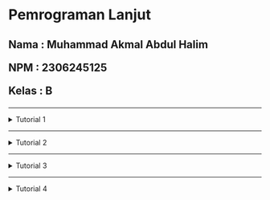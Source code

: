 <h1>Pemrograman Lanjut</h1>

<h2>
   
   Nama  : Muhammad Akmal Abdul Halim
   
   NPM   : 2306245125
  
   Kelas : B
  
</h2>

------------------------------------------------------------------------------------------------------------------------------------------------------------------------------------------

<details>
  <summary> Tutorial 1 </summary>

**Reflection 1**

- Dari tutorial yang sudah saya kerjakan, hal yang saya pelajari adalah nama variable harus memiliki arti yang sesuai. Ini berguna agar
kode kita dapat lebih mudah dibaca. Hal lain yang saya pelajari adalah kita harus selalu melakukan validasi input dari user. Ini berguna untuk
memperkuat dan mengamankan program yang kita buat. Setelah saya mengerjakan tutorial 1 ini, saya melakukan beberapa kesalahan. Kesalahan yang saya lakukan
adalah ketidaktelitian saya dalam melakukan routing antara front end dan back end sehingga terjadi error. Yang bisa diperbaiki dari ini adalah saya harus lebih teliti
lagi dalam melakukan routing baik di front end(Html) maupun back end(Java). Selanjutnya mungkin dalam kode saya masih belum cukup dalam memvalidasi
input user dan autentikasi. Ini akan berakibat kepada masalah keamanan. Hal yang bisa saya lakukan ialah menambahkan validasi dan autentikasi.

**Reflection 2**
1. Setelah saya melakukan unit test, saya merasa bahwa unit test merupakan hal yang penting dalam pengembangan sebuah program.
Unit test berguna untuk memastikan bahwa program berjalan lancar dan tidak ada bug. Menurut saya unit test harus dilakukan untuk setiap
method/fitur yang kita implementasi dalam program kita. Untuk memastikan apakah unit test kita cukup atau tidak adalah dengan memastikan tiap method
memiliki testnya sendiri. Menurut saya, jika kita memiliki 100% code coverage tidak berarti kode kita bebas dari error dan bug. Code coverage hanya mengukur sejauh mana kode dieksekusi, namun tidak menilai kualitas atau cakupan skenario pengujian.


2. Ketika membuat kelas fungsional baru yang memiliki prosedur setup dan variabel instan yang sama dengan kelas sebelumnya, ada potensi duplikasi kode. Meskipun secara fungsional test tersebut bisa berjalan dengan baik, dari sisi clean code terdapat beberapa masalah:

    - Duplikasi Kode (DRY Violation):
    
    Mengulang kode setup yang sama di beberapa kelas test melanggar prinsip Don't Repeat Yourself (DRY). Jika ada perubahan pada setup (misalnya format URL dasar atau konfigurasi driver), saya harus mengubahnya di setiap kelas, yang berpotensi menyebabkan inkonsistensi.
    
    - Pemeliharaan yang Sulit:
    
    Kode yang diduplikasi membuat pemeliharaan menjadi lebih sulit. Setiap kali ada update atau perbaikan pada logika setup, saya harus memastikan semua kelas test diperbarui secara serempak.
    
    - Reusabilitas yang Rendah:
    
    Duplikasi setup di berbagai kelas menunjukkan bahwa ada bagian kode yang bisa di-refactor menjadi komponen reusable, sehingga perubahan di masa depan dapat dilakukan di satu tempat saja.


</details>

------------------------------------------------------------------------------------------------------------------------------------------------------------------------------------------

<details>
   <summary> Tutorial 2 </summary>   

**Reflection**

1. List Code Quality Issue yang saya perbaiki :
   
   - Pinned-Dependencies
   - Unnecessary modifier 'public'

   Strategi saya dalam memperbaiki code quality issue ini adalah dengan melihat detail log yang diberikan
   oleh workflow yang saya implementasikan. Lalu dari log tersebut saya lakukan perbaikan sesuai informasi yang diberikan.


2. Menurut saya sudah, Implementasi repository saya sudah mendekati prinsip Continuous Integration (CI) dan Continuous 
Deployment (CD). Proses CI terlihat dari adanya unit test yang berjalan secara otomatis dengan konfigurasi Gradle dan 
integrasi dengan PMD melalui GitHub Actions, sehingga setiap push dan pull request diuji untuk menjaga kualitas kode. 
Sedangkan untuk CD, adanya mekanisme auto-deployment ke PaaS Koyeb (dengan instruksi push-based deployment) memungkinkan 
aplikasi untuk secara otomatis di-deploy ke lingkungan produksi saat ada perubahan, sehingga memenuhi prinsip deployment 
berkelanjutan. Secara keseluruhan, repository saya telah mengadopsi prinsip CI/CD dengan baik, meskipun selalu ada ruang 
untuk perbaikan dan penambahan fitur seperti integrasi testing lebih komprehensif atau rollback otomatis jika terjadi kegagalan 
deployment.

</details>

------------------------------------------------------------------------------------------------------------------------------------------------------------------------------------------

<details>
   <summary> Tutorial 3 </summary>
Reflection

1. Explain what principles you apply to your project!
   - Single Responsibility Principle (SRP):
   
   Setiap kelas atau modul memiliki satu tanggung jawab utama. Misalnya, kelas CarRepository hanya bertanggung jawab untuk operasi CRUD (create, read, update, delete) pada entitas Car dan tidak mencampur logika lain. Hal yang sama diterapkan pada ProductRepository, sehingga setiap komponen hanya menangani satu aspek dari aplikasi.

   - Open/Closed Principle (OCP):
   
   Kelas atau modul harus terbuka untuk ekstensi namun tertutup untuk modifikasi. Di proyek ini, misalnya, kami telah membuat interface dasar (seperti ICarRepository dan IProductRepository) dan mengembangkan kelas ekstensi (seperti CarRepositoryExtendedImpl dan ProductRepositoryExtendedImpl) untuk menambahkan fitur baru (misalnya, pencarian berdasarkan atribut) tanpa mengubah kode dasar yang sudah teruji.
   
   - Dependency Inversion Principle (DIP):
   
   Modul tingkat tinggi (seperti service dan controller) tidak bergantung pada modul tingkat rendah (seperti repository konkrit), melainkan pada abstraksi (interface). Contohnya, kelas CarServiceImpl dan ProductServiceImpl hanya bergantung pada interface (ICarRepository dan IProductRepository) sehingga memungkinkan fleksibilitas untuk mengganti implementasi repository jika diperlukan.


2.  Explain the advantages of applying SOLID principles to your project with examples.
   - Maintainability (Kemudahan Pemeliharaan):
     
Dengan SRP, setiap kelas memiliki satu tanggung jawab. Contohnya, jika ada perubahan pada cara penyimpanan data Car, hanya CarRepository yang perlu diperbaiki, tanpa mempengaruhi kelas lain. Ini membuat perbaikan bug dan pemeliharaan menjadi lebih mudah dan terisolasi.

   - Extensibility (Kemudahan Ekstensi Fitur):
   
Penerapan OCP memungkinkan Anda menambahkan fungsionalitas baru tanpa mengubah kode yang sudah ada. Misalnya, jika di kemudian hari Anda ingin menambahkan fitur pencarian mobil berdasarkan warna, Anda cukup membuat interface ekstensi ExtendedCarRepository dan mengimplementasikannya di kelas baru (CarRepositoryExtendedImpl). Kode dasar CarRepository tidak diubah, sehingga risiko terjadinya bug pada fungsionalitas lama menjadi minim.
   
   - Testability (Kemudahan Pengujian):
   
Dengan DIP, service dan controller tidak bergantung langsung pada implementasi konkrit repository. Karena mereka hanya bergantung pada abstraksi (interface), Anda bisa dengan mudah membuat mock atau stub untuk melakukan unit testing. Misalnya, CarServiceImpl dapat diuji dengan memberikan implementasi palsu dari ICarRepository, sehingga pengujian dapat dilakukan secara terisolasi tanpa perlu bergantung pada data nyata.
   
   - Flexibility (Fleksibilitas Perubahan):
   
Karena komponen-komponen bergantung pada abstraksi, Anda dapat dengan mudah mengganti implementasi detail (misalnya, beralih ke database yang berbeda atau menambah fitur baru) tanpa harus merombak kode di level yang lebih tinggi. Ini membuat sistem lebih adaptif terhadap perubahan kebutuhan bisnis.

3. Explain the disadvantages of not applying SOLID principles to your project with examples.
   - Keterikatan Kode (Tight Coupling):
     
   Tanpa DIP, modul tingkat tinggi akan bergantung langsung pada implementasi konkrit. Misalnya, jika CarService langsung menggunakan CarRepository tanpa abstraksi, maka setiap perubahan pada CarRepository (misalnya, perubahan logika atau metode baru) bisa langsung mempengaruhi CarService, yang menyebabkan sulitnya melakukan perubahan tanpa risiko merusak fungsionalitas lain.

   - Kode yang Sulit Dipelihara (Hard to Maintain):
   
   Tanpa SRP, satu kelas mungkin menangani banyak tanggung jawab. Hal ini menyebabkan kelas menjadi besar, kompleks, dan sulit untuk dimengerti. Contohnya, jika ProductRepository juga menangani validasi bisnis atau logging, setiap perubahan pada satu aspek bisa menyebabkan efek samping yang tidak diinginkan pada aspek lain, sehingga debugging menjadi lebih rumit.
   
   - Sulit untuk Ekstensi (Lack of Extensibility):
   
   Tanpa menerapkan OCP, menambahkan fitur baru seringkali mengharuskan modifikasi pada kode yang sudah ada. Misalnya, jika ingin menambahkan metode pencarian baru pada CarRepository yang belum dirancang untuk ekstensi, Anda harus mengubah kelas yang sudah ada. Hal ini meningkatkan kemungkinan terjadinya bug dan membuat sistem menjadi kurang fleksibel terhadap perubahan kebutuhan.
   
   - Pengujian yang Rumit (Difficult to Test):
   
   Tanpa abstraksi yang disediakan oleh DIP, unit testing menjadi lebih sulit. Komponen yang saling terkait secara langsung (tight coupling) membuat sulit untuk mengisolasi bagian tertentu dari sistem dalam pengujian. Akibatnya, penulisan unit test menjadi lebih kompleks dan kurang efektif dalam menemukan bug.
</details>

------------------------------------------------------------------------------------------------------------------------------------------------------------------------------------------
<details>
   <summary> Tutorial 4 </summary>

Reflection
1. Secara umum, TDD membantu saya menulis kode yang lebih terstruktur karena saya memulai dari kebutuhan fungsional (test) sebelum menulis implementasi. Namun, saya menyadari bahwa dalam praktiknya, ada beberapa hal yang bisa ditingkatkan:

   - Mendefinisikan spesifikasi dengan lebih rinci: Kadang test saya terlalu umum, sehingga ketika implementasi berubah, saya harus menulis ulang banyak test. Di kesempatan berikutnya, saya perlu mendeskripsikan perilaku yang diharapkan secara lebih jelas sebelum menulis test.
   - Membuat test yang benar-benar mewakili kebutuhan bisnis: Terkadang saya menulis test yang sifatnya terlalu teknis, bukan berdasarkan skenario penggunaan nyata. Saya akan fokus pada skenario yang benar-benar mencerminkan workflow pengguna.
   - Menjaga siklus TDD tetap pendek: Saya masih sering menulis banyak kode sebelum kembali ke test. Berikutnya, saya berusaha menjaga siklus “red-green-refactor” lebih singkat agar feedback loop menjadi lebih cepat.

2. Prinsip F.I.R.S.T. mencakup:

   - Fast (Cepat): Test harus dijalankan dalam hitungan detik. Pengujian saya umumnya cepat, tetapi terkadang menunggu inisialisasi database atau konteks Spring. Mungkin perlu memisahkan unit test murni dari integrasi test agar lebih cepat.
   - Independent (Mandiri): Setiap test tidak saling bergantung. Sebagian besar test saya sudah independen, namun ada beberapa kasus di mana test berbagi data global. Saya akan memperbaikinya dengan setup terpisah atau mocking.
   - Repeatable (Dapat diulang): Test harus konsisten di berbagai lingkungan. Selama ini relatif berhasil, tetapi perlu memastikan test tidak bergantung pada konfigurasi lokal tertentu.
   - Self-validating (Self-checking): Test langsung memberitahu apakah pass/fail tanpa perlu dicek manual. Ini sudah saya terapkan dengan assertion yang jelas.
   - Timely (Tepat waktu): Test sebaiknya ditulis sebelum atau bersamaan dengan kode (TDD). Saya kadang menulis test setelah implementasi. Saya perlu lebih disiplin mengikuti TDD agar test benar-benar menjadi acuan desain.
</details>
